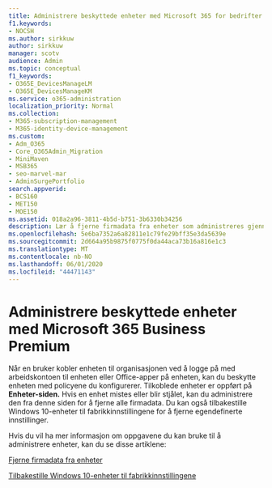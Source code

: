 ```yaml
---
title: Administrere beskyttede enheter med Microsoft 365 for bedrifter
f1.keywords:
- NOCSH
ms.author: sirkkuw
author: sirkkuw
manager: scotv
audience: Admin
ms.topic: conceptual
f1_keywords:
- O365E_DevicesManageLM
- O365E_DevicesManageKM
ms.service: o365-administration
localization_priority: Normal
ms.collection:
- M365-subscription-management
- M365-identity-device-management
ms.custom:
- Adm_O365
- Core_O365Admin_Migration
- MiniMaven
- MSB365
- seo-marvel-mar
- AdminSurgePortfolio
search.appverid:
- BCS160
- MET150
- MOE150
ms.assetid: 018a2a96-3811-4b5d-b751-3b6330b34256
description: Lær å fjerne firmadata fra enheter som administreres gjennom beskyttelsespolicyer, samt tilbakestille Windows 10-enheter til fabrikkinnstillingene.
ms.openlocfilehash: 5e6ba7352a6a82811e1c79fe29bff35e3da5639e
ms.sourcegitcommit: 2d664a95b9875f0775f0da44aca73b16a816e1c3
ms.translationtype: MT
ms.contentlocale: nb-NO
ms.lasthandoff: 06/01/2020
ms.locfileid: "44471143"
---
```

# <a name="manage-protected-devices-with-microsoft-365-business-premium"></a>Administrere beskyttede enheter med Microsoft 365 Business Premium

Når en bruker kobler enheten til organisasjonen ved å logge på med arbeidskontoen til enheten eller Office-apper på enheten, kan du beskytte enheten med policyene du konfigurerer. Tilkoblede enheter er oppført på **Enheter-siden.** Hvis en enhet mistes eller blir stjålet, kan du administrere den fra denne siden for å fjerne alle firmadata. Du kan også tilbakestille Windows 10-enheter til fabrikkinnstillingene for å fjerne egendefinerte innstillinger. 

Hvis du vil ha mer informasjon om oppgavene du kan bruke til å administrere enheter, kan du se disse artiklene: 
  
[Fjerne firmadata fra enheter](remove-company-data.md)
  
[Tilbakestille Windows 10-enheter til fabrikkinnstillingene](reset-devices-to-factory-settings.md)
  

